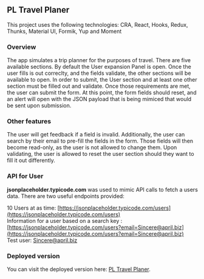## PL Travel Planer

This project uses the following technologies: CRA, React, Hooks, Redux, Thunks, Material UI, Formik, Yup and Moment

### Overview

The app simulates a trip planner for the purposes of travel. There are five available sections. By default the User expansion Panel is open. Once the user fills is out correclty, and the fields validate, the other sections will be available to open. In order to submit, the User section and at least one other section must be filled out and validate. Once those requirements are met, the user can submit the form. At this point, the form fields should reset, and an alert will open with the JSON payload that is being mimiced that would be sent upon submission.

### Other features

The user will get feedback if a field is invalid. Additionally, the user can search by their email to pre-fill the fields in the form. Those fields will then become read-only, as the user is not allowed to change them. Upon validating, the user is allowed to reset the user section should they want to fill it out differently.

### API for User

<b>jsonplaceholder.typicode.com</b> was used to mimic API calls to fetch a users data. There are two useful endpoints provided:

10 Users at as time: [https://jsonplaceholder.typicode.com/users](https://jsonplaceholder.typicode.com/users)<br>
Information for a user based on a search key : [https://jsonplaceholder.typicode.com/users?email=Sincere@april.biz](https://jsonplaceholder.typicode.com/users?email=Sincere@april.biz)<br>
Test user: Sincere@april.biz

### Deployed version

You can visit the deployed version here: [PL Travel Planer](https://reactjs.org/).
